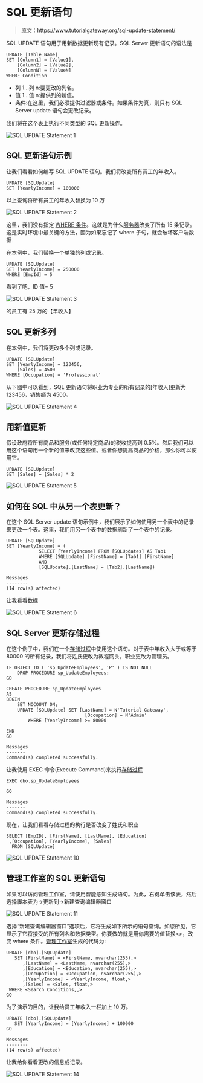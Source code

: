# SQL 更新语句

> 原文：<https://www.tutorialgateway.org/sql-update-statement/>

SQL UPDATE 语句用于用新数据更新现有记录。SQL Server 更新语句的语法是

```
UPDATE [Table_Name] 
SET [Column1] = [Value1], 
    [Column2] = [Value2],
    [ColumnN] = [ValueN]
WHERE Condition
```

*   列 1…列 n:要更改的列名。
*   值 1…值 n:提供列的新值。
*   条件:在这里，我们必须提供过滤器或条件。如果条件为真，则只有 SQL Server update 语句会更改记录。

我们将在这个表上执行不同类型的 SQL 更新操作。

![SQL UPDATE Statement 1](img/032f6731d83beeac57c92fab4201d156.png)

## SQL 更新语句示例

让我们看看如何编写 SQL UPDATE 语句。我们将改变所有员工的年收入。

```
UPDATE [SQLUpdate]
SET [YearlyIncome] = 100000
```

以上查询将所有员工的年收入替换为 10 万

![SQL UPDATE Statement 2](img/4ea49f76b7d7b77ecd234b72948d27cb.png)

这里，我们没有指定 [WHERE 条件](https://www.tutorialgateway.org/sql-where-clause/)。这就是为什么[服务器](https://www.tutorialgateway.org/sql/)改变了所有 15 条记录。这是实时环境中最关键的方法，因为如果忘记了 where 子句，就会破坏客户端数据

在本例中，我们替换一个单独的列或记录。

```
UPDATE [SQLUpdate]
SET [YearlyIncome] = 250000
WHERE [EmpId] = 5
```

看到了吧，ID 值= 5

![SQL UPDATE Statement 3](img/d6a8f9ddad7035cc51c721078f43fd76.png)

的员工有 25 万的【年收入】

## SQL 更新多列

在本例中，我们将更改多个列或记录。

```
UPDATE [SQLUpdate]
SET [YearlyIncome] = 123456,
    [Sales] = 4500
WHERE [Occupation] = 'Professional'
```

从下图中可以看到，SQL 更新语句将职业为专业的所有记录的[年收入]更新为 123456，销售额为 4500。

![SQL UPDATE Statement 4](img/49edfb740912663e258eee1caca69a92.png)

## 用新值更新

假设政府将所有商品和服务(或任何特定商品)的税收提高到 0.5%。然后我们可以用这个语句用一个新的值来改变这些值。或者你想提高商品的价格，那么你可以使用它。

```
UPDATE [SQLUpdate]
SET [Sales] = [Sales] * 2
```

![SQL UPDATE Statement 5](img/36e7731600cce745320e1f0a7ae00e43.png)

## 如何在 SQL 中从另一个表更新？

在这个 SQL Server update 语句示例中，我们展示了如何使用另一个表中的记录来更改一个表。这里，我们用另一个表中的数据刷新了一个表中的记录。

```
UPDATE [SQLUpdate]
SET [YearlyIncome] = ( 
			SELECT [YearlyIncome] FROM [SQLUpdates] AS Tab1
			WHERE [SQLUpdate].[FirstName] = [Tab1].[FirstName]
			AND 
			[SQLUpdate].[LastName] = [Tab2].[LastName])
```

```
Messages
--------
(14 row(s) affected)
```

让我看看数据

![SQL UPDATE Statement 6](img/bc13e79d42464b45b86b2c00c76978a8.png)

## SQL Server 更新存储过程

在这个例子中，我们在一个[存储过程](https://www.tutorialgateway.org/stored-procedures-in-sql/)中使用这个语句。对于表中年收入大于或等于 80000 的所有记录，我们将姓氏更改为教程网关，职业更改为管理员。

```
IF OBJECT_ID ( 'sp_UpdateEmployees', 'P' ) IS NOT NULL   
    DROP PROCEDURE sp_UpdateEmployees;  
GO

CREATE PROCEDURE sp_UpdateEmployees
AS
BEGIN
	SET NOCOUNT ON;
	UPDATE [SQLUpdate] SET [LastName] = N'Tutorial Gateway',
	                         [Occupation] = N'Admin'
        WHERE [YearlyIncome] >= 80000

END
GO
```

```
Messages
-------
Command(s) completed successfully.
```

让我使用 EXEC 命令(Execute Command)来执行[存储过程](https://www.tutorialgateway.org/update-stored-procedure-in-sql-server/)

```
EXEC dbo.sp_UpdateEmployees

GO
```

```
Messages
-------
Command(s) completed successfully.
```

现在，让我们看看存储过程的执行是否改变了姓氏和职业

```
SELECT [EmpID], [FirstName], [LastName], [Education]
 ,[Occupation], [YearlyIncome], [Sales]
  FROM [SQLUpdate]
```

![SQL UPDATE Statement 10](img/78726842fd179594d1659a14f531f247.png)

## 管理工作室的 SQL 更新语句

如果可以访问管理工作室，请使用智能感知生成语句。为此，右键单击该表，然后选择脚本表为->更新到->新建查询编辑器窗口

![SQL UPDATE Statement 11](img/703927834e9f5839ca09f3ec8a1ec568.png)

选择“新建查询编辑器窗口”选项后，它将生成如下所示的语句查询。如您所见，它显示了它将接受的所有列名和数据类型。你要做的就是用你需要的值替换<>，改变 where 条件。[管理工作室](https://www.tutorialgateway.org/sql-server-management-studio/)生成的代码为:

```
UPDATE [dbo].[SQLUpdate]
   SET [FirstName] = <FirstName, nvarchar(255),>
      ,[LastName] = <LastName, nvarchar(255),>
      ,[Education] = <Education, nvarchar(255),>
      ,[Occupation] = <Occupation, nvarchar(255),>
      ,[YearlyIncome] = <YearlyIncome, float,>
      ,[Sales] = <Sales, float,>
 WHERE <Search Conditions,,>
GO
```

为了演示的目的，让我给员工年收入一栏加上 10 万。

```
UPDATE [dbo].[SQLUpdate]
   SET [YearlyIncome] = [YearlyIncome] + 100000
GO
```

```
Messages
--------
(14 row(s) affected)
```

让我给你看看更改的信息或记录。

![SQL UPDATE Statement 14](img/068d94cce49e3e7a457a27aa1ccfa33e.png)
